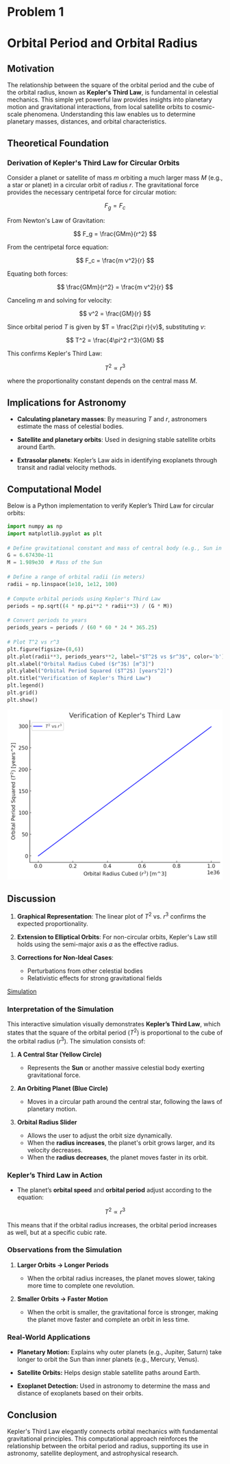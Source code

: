 # Problem 1


# Orbital Period and Orbital Radius



## Motivation


The relationship between the square of the orbital period and the cube of the orbital radius, known as **Kepler's Third Law**, is fundamental in celestial mechanics.
 This simple yet powerful law provides insights into planetary motion and gravitational interactions, from local satellite orbits to cosmic-scale phenomena.
  Understanding this law enables us to determine planetary masses, distances, and orbital characteristics.

## Theoretical Foundation

### Derivation of Kepler's Third Law for Circular Orbits

Consider a planet or satellite of mass $m$ orbiting a much larger mass $M$ (e.g., a star or planet) in a circular orbit of radius $r$. 
The gravitational force provides the necessary centripetal force for circular motion:

$$
F_g = F_c
$$


From Newton's Law of Gravitation:

$$
F_g = \frac{GMm}{r^2}
$$


From the centripetal force equation:

$$
F_c = \frac{m v^2}{r}
$$


Equating both forces:

$$
\frac{GMm}{r^2} = \frac{m v^2}{r}
$$


Canceling $m$ and solving for velocity:

$$
v^2 = \frac{GM}{r}
$$


Since orbital period $T$ is given by $T = \frac{2\pi r}{v}$, substituting $v$:

$$
T^2 = \frac{4\pi^2 r^3}{GM}
$$


This confirms Kepler's Third Law:

$$
T^2 \propto r^3
$$

where the proportionality constant depends on the central mass $M$.



## Implications for Astronomy


- **Calculating planetary masses**: By measuring $T$ and $r$, astronomers estimate the mass of celestial bodies.

- **Satellite and planetary orbits**: Used in designing stable satellite orbits around Earth.

- **Extrasolar planets**: Kepler’s Law aids in identifying exoplanets through transit and radial velocity methods.



## Computational Model
Below is a Python implementation to verify Kepler’s Third Law for circular orbits:

```python
import numpy as np
import matplotlib.pyplot as plt

# Define gravitational constant and mass of central body (e.g., Sun in kg)
G = 6.67430e-11
M = 1.989e30  # Mass of the Sun

# Define a range of orbital radii (in meters)
radii = np.linspace(1e10, 1e12, 100)

# Compute orbital periods using Kepler's Third Law
periods = np.sqrt((4 * np.pi**2 * radii**3) / (G * M))

# Convert periods to years
periods_years = periods / (60 * 60 * 24 * 365.25)

# Plot T^2 vs r^3
plt.figure(figsize=(8,6))
plt.plot(radii**3, periods_years**2, label="$T^2$ vs $r^3$", color='b')
plt.xlabel("Orbital Radius Cubed ($r^3$) [m^3]")
plt.ylabel("Orbital Period Squared ($T^2$) [years^2]")
plt.title("Verification of Kepler's Third Law")
plt.legend()
plt.grid()
plt.show()
```

![alt text](image.png)


## Discussion


1. **Graphical Representation**: The linear plot of $T^2$ vs. $r^3$ confirms the expected proportionality.


2. **Extension to Elliptical Orbits**: For non-circular orbits, Kepler's Law still holds using the semi-major axis $a$ as the effective radius.


3. **Corrections for Non-Ideal Cases**:
   - Perturbations from other celestial bodies
   - Relativistic effects for strong gravitational fields


[Simulation](Simulation_1.html)


### **Interpretation of the Simulation**  

This interactive simulation visually demonstrates **Kepler’s Third Law**, which states that the square of the orbital period ($T^2$) is proportional to the cube of the orbital radius ($r^3$).
 The simulation consists of:  

1. **A Central Star (Yellow Circle)** 

   - Represents the **Sun** or another massive celestial body exerting gravitational force.  

2. **An Orbiting Planet (Blue Circle)** 

   - Moves in a circular path around the central star, following the laws of planetary motion.  

3. **Orbital Radius Slider**  

   - Allows the user to adjust the orbit size dynamically.
   - When the **radius increases**, the planet's orbit grows larger, and its velocity decreases.
   - When the **radius decreases**, the planet moves faster in its orbit.  

### **Kepler’s Third Law in Action**  

- The planet’s **orbital speed** and **orbital period** adjust according to the equation:  

 $$
  T^2 \propto r^3
  $$

  This means that if the orbital radius increases, the orbital period increases as well, but at a specific cubic rate.  

### **Observations from the Simulation**

1. **Larger Orbits → Longer Periods**  

   - When the orbital radius increases, the planet moves slower, taking more time to complete one revolution.  

2. **Smaller Orbits → Faster Motion** 

   - When the orbit is smaller, the gravitational force is stronger, making the planet move faster and complete an orbit in less time.  

### **Real-World Applications**

- **Planetary Motion:** Explains why outer planets (e.g., Jupiter, Saturn) take longer to orbit the Sun than inner planets (e.g., Mercury, Venus).  

- **Satellite Orbits:** Helps design stable satellite paths around Earth.  

- **Exoplanet Detection:** Used in astronomy to determine the mass and distance of exoplanets based on their orbits.  



## Conclusion


Kepler's Third Law elegantly connects orbital mechanics with fundamental gravitational principles. This computational approach reinforces the relationship between the orbital period and radius, supporting its use in astronomy, satellite deployment, and astrophysical research.

